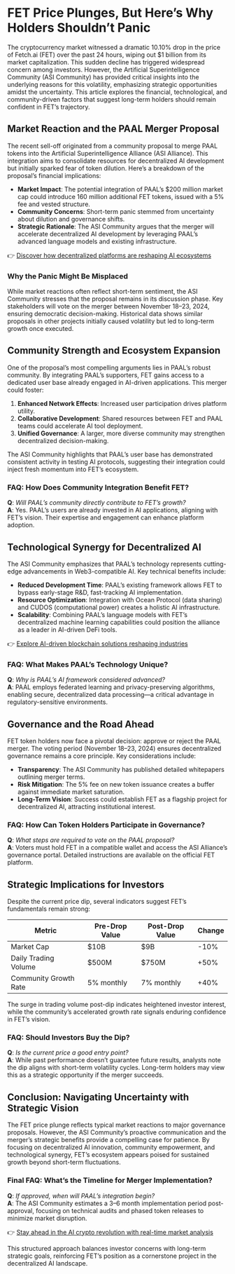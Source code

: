 # FET Price Plunges, But Here’s Why Holders Shouldn’t Panic  

The cryptocurrency market witnessed a dramatic 10.10% drop in the price of Fetch.ai (FET) over the past 24 hours, wiping out $1 billion from its market capitalization. This sudden decline has triggered widespread concern among investors. However, the Artificial Superintelligence Community (ASI Community) has provided critical insights into the underlying reasons for this volatility, emphasizing strategic opportunities amidst the uncertainty. This article explores the financial, technological, and community-driven factors that suggest long-term holders should remain confident in FET’s trajectory.  

## Market Reaction and the PAAL Merger Proposal  

The recent sell-off originated from a community proposal to merge PAAL tokens into the Artificial Superintelligence Alliance (ASI Alliance). This integration aims to consolidate resources for decentralized AI development but initially sparked fear of token dilution. Here’s a breakdown of the proposal’s financial implications:  

- **Market Impact**: The potential integration of PAAL’s $200 million market cap could introduce 160 million additional FET tokens, issued with a 5% fee and vested structure.  
- **Community Concerns**: Short-term panic stemmed from uncertainty about dilution and governance shifts.  
- **Strategic Rationale**: The ASI Community argues that the merger will accelerate decentralized AI development by leveraging PAAL’s advanced language models and existing infrastructure.  

👉 [Discover how decentralized platforms are reshaping AI ecosystems](https://bit.ly/okx-bonus)  

### Why the Panic Might Be Misplaced  

While market reactions often reflect short-term sentiment, the ASI Community stresses that the proposal remains in its discussion phase. Key stakeholders will vote on the merger between November 18–23, 2024, ensuring democratic decision-making. Historical data shows similar proposals in other projects initially caused volatility but led to long-term growth once executed.  

## Community Strength and Ecosystem Expansion  

One of the proposal’s most compelling arguments lies in PAAL’s robust community. By integrating PAAL’s supporters, FET gains access to a dedicated user base already engaged in AI-driven applications. This merger could foster:  

1. **Enhanced Network Effects**: Increased user participation drives platform utility.  
2. **Collaborative Development**: Shared resources between FET and PAAL teams could accelerate AI tool deployment.  
3. **Unified Governance**: A larger, more diverse community may strengthen decentralized decision-making.  

The ASI Community highlights that PAAL’s user base has demonstrated consistent activity in testing AI protocols, suggesting their integration could inject fresh momentum into FET’s ecosystem.  

### FAQ: How Does Community Integration Benefit FET?  
**Q**: *Will PAAL’s community directly contribute to FET’s growth?*  
**A**: Yes. PAAL’s users are already invested in AI applications, aligning with FET’s vision. Their expertise and engagement can enhance platform adoption.  

## Technological Synergy for Decentralized AI  

The ASI Community emphasizes that PAAL’s technology represents cutting-edge advancements in Web3-compatible AI. Key technical benefits include:  

- **Reduced Development Time**: PAAL’s existing framework allows FET to bypass early-stage R&D, fast-tracking AI implementation.  
- **Resource Optimization**: Integration with Ocean Protocol (data sharing) and CUDOS (computational power) creates a holistic AI infrastructure.  
- **Scalability**: Combining PAAL’s language models with FET’s decentralized machine learning capabilities could position the alliance as a leader in AI-driven DeFi tools.  

👉 [Explore AI-driven blockchain solutions reshaping industries](https://bit.ly/okx-bonus)  

### FAQ: What Makes PAAL’s Technology Unique?  
**Q**: *Why is PAAL’s AI framework considered advanced?*  
**A**: PAAL employs federated learning and privacy-preserving algorithms, enabling secure, decentralized data processing—a critical advantage in regulatory-sensitive environments.  

## Governance and the Road Ahead  

FET token holders now face a pivotal decision: approve or reject the PAAL merger. The voting period (November 18–23, 2024) ensures decentralized governance remains a core principle. Key considerations include:  

- **Transparency**: The ASI Community has published detailed whitepapers outlining merger terms.  
- **Risk Mitigation**: The 5% fee on new token issuance creates a buffer against immediate market saturation.  
- **Long-Term Vision**: Success could establish FET as a flagship project for decentralized AI, attracting institutional interest.  

### FAQ: How Can Token Holders Participate in Governance?  
**Q**: *What steps are required to vote on the PAAL proposal?*  
**A**: Voters must hold FET in a compatible wallet and access the ASI Alliance’s governance portal. Detailed instructions are available on the official FET platform.  

## Strategic Implications for Investors  

Despite the current price dip, several indicators suggest FET’s fundamentals remain strong:  

| Metric                | Pre-Drop Value | Post-Drop Value | Change  |  
|-----------------------|----------------|-----------------|---------|  
| Market Cap            | $10B           | $9B             | -10%    |  
| Daily Trading Volume  | $500M          | $750M           | +50%    |  
| Community Growth Rate | 5% monthly     | 7% monthly      | +40%    |  

The surge in trading volume post-dip indicates heightened investor interest, while the community’s accelerated growth rate signals enduring confidence in FET’s vision.  

### FAQ: Should Investors Buy the Dip?  
**Q**: *Is the current price a good entry point?*  
**A**: While past performance doesn’t guarantee future results, analysts note the dip aligns with short-term volatility cycles. Long-term holders may view this as a strategic opportunity if the merger succeeds.  

## Conclusion: Navigating Uncertainty with Strategic Vision  

The FET price plunge reflects typical market reactions to major governance proposals. However, the ASI Community’s proactive communication and the merger’s strategic benefits provide a compelling case for patience. By focusing on decentralized AI innovation, community empowerment, and technological synergy, FET’s ecosystem appears poised for sustained growth beyond short-term fluctuations.  

### Final FAQ: What’s the Timeline for Merger Implementation?  
**Q**: *If approved, when will PAAL’s integration begin?*  
**A**: The ASI Community estimates a 3–6 month implementation period post-approval, focusing on technical audits and phased token releases to minimize market disruption.  

👉 [Stay ahead in the AI crypto revolution with real-time market analysis](https://bit.ly/okx-bonus)  

This structured approach balances investor concerns with long-term strategic goals, reinforcing FET’s position as a cornerstone project in the decentralized AI landscape.